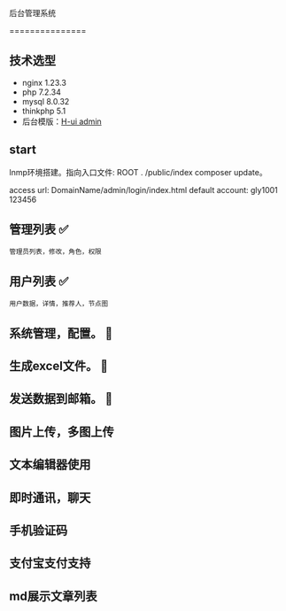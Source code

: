后台管理系统

===============
## 技术选型

- nginx 1.23.3
- php 7.2.34
- mysql 8.0.32
- thinkphp 5.1
- 后台模版：[H-ui admin](http://www.h-ui.net/H-ui.admin.shtml) 

## start

lnmp环境搭建。指向入口文件: ROOT . /public/index
composer update。

access url:  DomainName/admin/login/index.html
default account: gly1001 123456

## 管理列表 ✅
```
管理员列表，修改，角色，权限

```
## 用户列表 ✅
```
用户数据，详情，推荐人，节点图

```
## 系统管理，配置。 🚗
## 生成excel文件。 🚗
## 发送数据到邮箱。 🚗
## 图片上传，多图上传
## 文本编辑器使用
## 即时通讯，聊天
## 手机验证码
## 支付宝支付支持
## md展示文章列表